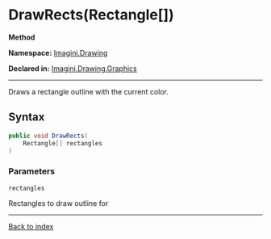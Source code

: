 # DrawRects(Rectangle[])

**Method**

**Namespace:** [Imagini.Drawing](Imagini.Drawing.md)

**Declared in:** [Imagini.Drawing.Graphics](Imagini.Drawing.Graphics.md)

------



Draws a rectangle outline with the current color.


## Syntax

```csharp
public void DrawRects(
	Rectangle[] rectangles
)
```

### Parameters

`rectangles`

Rectangles to draw outline for

------

[Back to index](index.md)